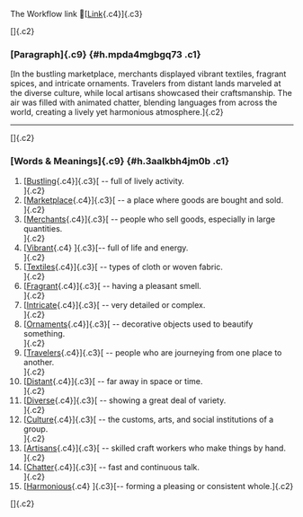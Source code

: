 The Workflow link
👏[[Link](https://www.google.com/url?q=http://www.google.com&sa=D&source=editors&ust=1757896795606056&usg=AOvVaw2KRICP5gO-DdWpagPFKx_3){.c4}]{.c3}

[]{.c2}

### [Paragraph]{.c9} {#h.mpda4mgbgq73 .c1}

[In the bustling marketplace, merchants displayed vibrant textiles,
fragrant spices, and intricate ornaments. Travelers from distant lands
marveled at the diverse culture, while local artisans showcased their
craftsmanship. The air was filled with animated chatter, blending
languages from across the world, creating a lively yet harmonious
atmosphere.]{.c2}

------------------------------------------------------------------------

[]{.c2}

### [Words & Meanings]{.c9} {#h.3aalkbh4jm0b .c1}

1.  [[Bustling](https://www.google.com/url?q=http://www.google.com&sa=D&source=editors&ust=1757896795607994&usg=AOvVaw2NjRfHk1LQdClilKSeQyj9){.c4}]{.c3}[ --
    full of lively activity.\
    ]{.c2}
2.  [[Marketplace](https://www.google.com/url?q=http://www.google.com&sa=D&source=editors&ust=1757896795608357&usg=AOvVaw2n09G_elo2BhjBJ4sHGoA4){.c4}]{.c3}[ --
    a place where goods are bought and sold.\
    ]{.c2}
3.  [[Merchants](https://www.google.com/url?q=http://www.google.com&sa=D&source=editors&ust=1757896795608745&usg=AOvVaw1wZiZ4sf6EfuPUIIhU3I1d){.c4}]{.c3}[ --
    people who sell goods, especially in large quantities.\
    ]{.c2}
4.  [[Vibrant](https://www.google.com/url?q=http://www.google.com&sa=D&source=editors&ust=1757896795609179&usg=AOvVaw0gK35LfqkbnDvhgmm3Nrak){.c4}
    ]{.c3}[-- full of life and energy.\
    ]{.c2}
5.  [[Textiles](https://www.google.com/url?q=http://www.google.com&sa=D&source=editors&ust=1757896795609484&usg=AOvVaw0rxeM6XWI3ATd9MttrZOey){.c4}]{.c3}[ --
    types of cloth or woven fabric.\
    ]{.c2}
6.  [[Fragrant](https://www.google.com/url?q=http://www.google.com&sa=D&source=editors&ust=1757896795609826&usg=AOvVaw2DavRlYBWRDjNyTLgGJRrS){.c4}]{.c3}[ --
    having a pleasant smell.\
    ]{.c2}
7.  [[Intricate](https://www.google.com/url?q=http://www.google.com&sa=D&source=editors&ust=1757896795610148&usg=AOvVaw1H3dKoF1k5pRzWZA5WN4xB){.c4}]{.c3}[ --
    very detailed or complex.\
    ]{.c2}
8.  [[Ornaments](https://www.google.com/url?q=http://www.google.com&sa=D&source=editors&ust=1757896795610478&usg=AOvVaw3hyHWLB5C9qfV3Q9tteKNj){.c4}]{.c3}[ --
    decorative objects used to beautify something.\
    ]{.c2}
9.  [[Travelers](https://www.google.com/url?q=http://www.google.com&sa=D&source=editors&ust=1757896795610897&usg=AOvVaw0tXvZAYva_mBWN11HaluOJ){.c4}]{.c3}[ --
    people who are journeying from one place to another.\
    ]{.c2}
10. [[Distant](https://www.google.com/url?q=http://www.google.com&sa=D&source=editors&ust=1757896795611328&usg=AOvVaw1ccKgc4I7onSLgobBRgzsy){.c4}]{.c3}[ --
    far away in space or time.\
    ]{.c2}
11. [[Diverse](https://www.google.com/url?q=http://www.google.com&sa=D&source=editors&ust=1757896795611672&usg=AOvVaw1mepXLi4QflMFKDvJiev7g){.c4}]{.c3}[ --
    showing a great deal of variety.\
    ]{.c2}
12. [[Culture](https://www.google.com/url?q=http://www.google.com&sa=D&source=editors&ust=1757896795611963&usg=AOvVaw1fN_0pz-FdikfkIpQ4a1l4){.c4}]{.c3}[ --
    the customs, arts, and social institutions of a group.\
    ]{.c2}
13. [[Artisans](https://www.google.com/url?q=http://www.google.com&sa=D&source=editors&ust=1757896795612394&usg=AOvVaw3TuH2buGH_rlMdSvX7dlAh){.c4}]{.c3}[ --
    skilled craft workers who make things by hand.\
    ]{.c2}
14. [[Chatter](https://www.google.com/url?q=http://www.google.com&sa=D&source=editors&ust=1757896795612770&usg=AOvVaw3QqtcraR_KXouU52RUPrYG){.c4}]{.c3}[ --
    fast and continuous talk.\
    ]{.c2}
15. [[Harmonious](https://www.google.com/url?q=http://www.google.com&sa=D&source=editors&ust=1757896795613071&usg=AOvVaw2v_Ie6Sx70NJNEtkIqlyt7){.c4}
    ]{.c3}[-- forming a pleasing or consistent whole.]{.c2}

[]{.c2}
